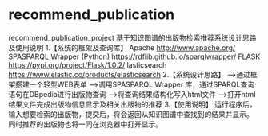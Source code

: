 # recommend_publication
recommend_publication_project
基于知识图谱的出版物检索推荐系统设计思路及使用说明
    1.【系统的框架及查询库】
       Apache
             http://www.apache.org/
       SPASPARQL Wrapper (Python)
	           https://rdflib.github.io/sparqlwrapper/
       FLASK
	           https://pypi.org/project/Flask/1.0.2/
       lasticsearch
	           https://www.elastic.co/products/elasticsearch
    2.【系统设计思路】
        -->通过框架搭建一个轻型WEB表单
        -->调用SPASPARQL Wrapper 库，通过SPARQL查询语句在DBpedia进行出版物查询
        -->将查询结果结构化写入html文件
        -->打开html结果文件完成出版物信息显示及相关出版物的推荐
    3.【使用说明】
        运行程序后，输入想要检索的出版物，提交后，将会返回从知识图谱中查找到的结果并显示。
        同时推荐的出版物也将一同在浏览器中打开显示。


